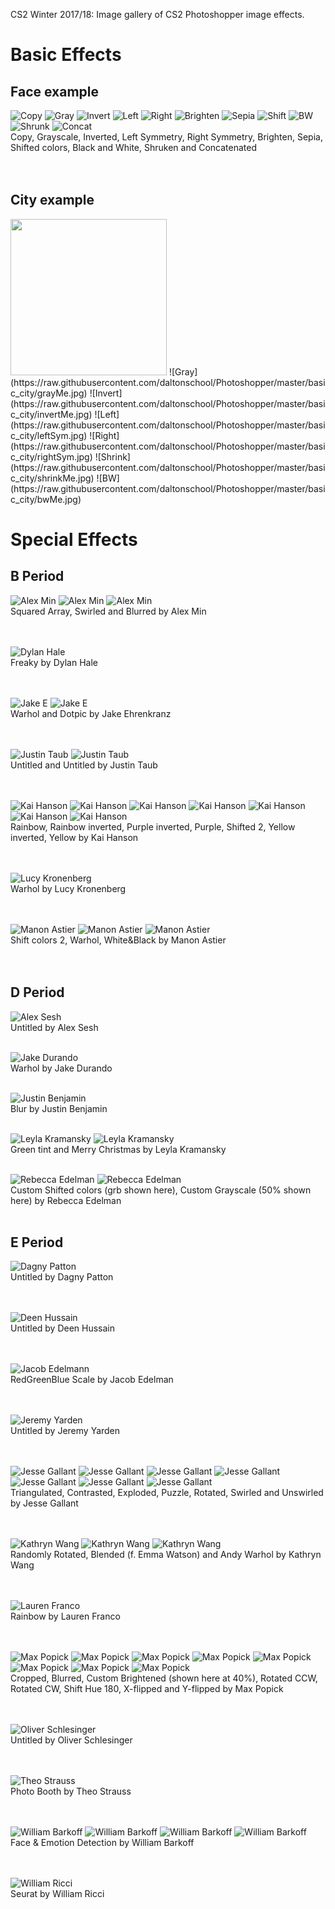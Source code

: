 CS2 Winter 2017/18: Image gallery of CS2 Photoshopper image effects.

# Basic Effects
## Face example
![Copy](https://raw.githubusercontent.com/daltonschool/Photoshopper/master/E_face/jergens_new.jpg)
![Gray](https://raw.githubusercontent.com/daltonschool/Photoshopper/master/E_face/jacobe_gray.jpg)
![Invert](https://raw.githubusercontent.com/daltonschool/Photoshopper/master/E_face/jacobe_invertColors.jpg)
![Left](https://raw.githubusercontent.com/daltonschool/Photoshopper/master/E_face/jacobe_makeLeftSym.jpg)
![Right](https://raw.githubusercontent.com/daltonschool/Photoshopper/master/E_face/jacobe_makeRightSym.jpg)
![Brighten](https://raw.githubusercontent.com/daltonschool/Photoshopper/master/E_face/jacobr_brighten.jpg)
![Sepia](https://raw.githubusercontent.com/daltonschool/Photoshopper/master/E_face/jacobe_makeSepia.jpg)
![Shift](https://raw.githubusercontent.com/daltonschool/Photoshopper/master/E_face/jacobe_shiftcolor.jpg)
![BW](https://raw.githubusercontent.com/daltonschool/Photoshopper/master/E_face/bw.jpg)
![Shrunk](https://raw.githubusercontent.com/daltonschool/Photoshopper/master/E_face/shrunk.jpg)
![Concat](https://raw.githubusercontent.com/daltonschool/Photoshopper/master/E_face/jacobe_concatenate.jpg)
<br>Copy, Grayscale, Inverted, Left Symmetry, Right Symmetry, Brighten, Sepia, Shifted colors, Black and White, Shruken and Concatenated<br><br><br>

## City example
<img src="https://raw.githubusercontent.com/daltonschool/Photoshopper/master/basic_city/brighterMe.jpg" width=250>
![Gray](https://raw.githubusercontent.com/daltonschool/Photoshopper/master/basic_city/grayMe.jpg)
![Invert](https://raw.githubusercontent.com/daltonschool/Photoshopper/master/basic_city/invertMe.jpg)
![Left](https://raw.githubusercontent.com/daltonschool/Photoshopper/master/basic_city/leftSym.jpg)
![Right](https://raw.githubusercontent.com/daltonschool/Photoshopper/master/basic_city/rightSym.jpg)
![Shrink](https://raw.githubusercontent.com/daltonschool/Photoshopper/master/basic_city/shrinkMe.jpg)
![BW](https://raw.githubusercontent.com/daltonschool/Photoshopper/master/basic_city/bwMe.jpg)

# Special Effects
## B Period
![Alex Min](https://raw.githubusercontent.com/daltonschool/Photoshopper/master/B_face/alexmin_squareArray.jpg)
![Alex Min](https://raw.githubusercontent.com/daltonschool/Photoshopper/master/B_face/alexmin_swirl.jpg)
![Alex Min](https://raw.githubusercontent.com/daltonschool/Photoshopper/master/B_face/alexmin_blur.jpg)
<br>Squared Array, Swirled and Blurred by Alex Min<br><br><br> 

![Dylan Hale](https://raw.githubusercontent.com/daltonschool/Photoshopper/master/B_face/dylanhale_freaky.jpg)
<br>Freaky by Dylan Hale<br><br><br> 

![Jake E](https://raw.githubusercontent.com/daltonschool/Photoshopper/master/B_face/jakee_Warhol.jpg)
![Jake E](https://raw.githubusercontent.com/daltonschool/Photoshopper/master/B_face/jakee_dotpic.jpg)
<br>Warhol and Dotpic by Jake Ehrenkranz<br><br><br> 

![Justin Taub](https://raw.githubusercontent.com/daltonschool/Photoshopper/master/B_face/justintaub_shiftColors.JPG)
![Justin Taub](https://raw.githubusercontent.com/daltonschool/Photoshopper/master/B_face/justintaub.JPG)
<br>Untitled and Untitled by Justin Taub<br><br><br> 

![Kai Hanson](https://raw.githubusercontent.com/daltonschool/Photoshopper/master/B_face/kai_hanson_rainbowMe.jpg)
![Kai Hanson](https://raw.githubusercontent.com/daltonschool/Photoshopper/master/B_face/kaihanson_rainbowInvertedMe.jpg)
![Kai Hanson](https://raw.githubusercontent.com/daltonschool/Photoshopper/master/B_face/kai_purpleInvertedMe.jpg)
![Kai Hanson](https://raw.githubusercontent.com/daltonschool/Photoshopper/master/B_face/kai_purpleMe.jpg)
![Kai Hanson](https://raw.githubusercontent.com/daltonschool/Photoshopper/master/B_face/kai_shiftedMe2.jpg)
![Kai Hanson](https://raw.githubusercontent.com/daltonschool/Photoshopper/master/B_face/kai_yellowInvertMe.jpg)
![Kai Hanson](https://raw.githubusercontent.com/daltonschool/Photoshopper/master/B_face/kai_yellowMe.jpg)
<br>Rainbow, Rainbow inverted, Purple inverted, Purple, Shifted 2, Yellow inverted, Yellow by Kai Hanson<br><br><br> 

![Lucy Kronenberg](https://raw.githubusercontent.com/daltonschool/Photoshopper/master/B_face/jergens_warhol.jpg)
<br>Warhol by Lucy Kronenberg<br><br><br> 

![Manon Astier](https://raw.githubusercontent.com/daltonschool/Photoshopper/master/B_face/manon_shiftColors2_photo.jpg)
![Manon Astier](https://raw.githubusercontent.com/daltonschool/Photoshopper/master/B_face/manon_warhol_photo.jpg)
![Manon Astier](https://raw.githubusercontent.com/daltonschool/Photoshopper/master/B_face/manon_wb_photo.jpg)
<br>Shift colors 2, Warhol, White&Black by Manon Astier<br><br><br> 


## D Period
![Alex Sesh](https://raw.githubusercontent.com/daltonschool/Photoshopper/master/D_face/alexsesh_personalization.jpeg)
<br>Untitled by Alex Sesh<br><br>

![Jake Durando](https://raw.githubusercontent.com/daltonschool/Photoshopper/master/D_face/jakedurando_Warhol.png)
<br>Warhol by Jake Durando<br><br>

![Justin Benjamin](https://raw.githubusercontent.com/daltonschool/Photoshopper/master/D_face/justinbenjamin_blur.jpg)
<br>Blur by Justin Benjamin<br><br>

![Leyla Kramansky](https://raw.githubusercontent.com/daltonschool/Photoshopper/master/D_face/leylak_greentint.jpg)
![Leyla Kramansky](https://raw.githubusercontent.com/daltonschool/Photoshopper/master/D_face/leylak_merryChristmas.jpg)
<br>Green tint and Merry Christmas by Leyla Kramansky<br><br>

![Rebecca Edelman](https://raw.githubusercontent.com/daltonschool/Photoshopper/master/D_face/rebeccaedelman_shiftedColors_custom.jpg)
![Rebecca Edelman](https://raw.githubusercontent.com/daltonschool/Photoshopper/master/D_face/rebeccaedelmangrayscale_50%.jpg)
<br>Custom Shifted colors (grb shown here), Custom Grayscale (50% shown here) by Rebecca Edelman<br><br>


## E Period 
![Dagny Patton](https://raw.githubusercontent.com/daltonschool/Photoshopper/master/E_face/dagneypatton_personalized.jpg)
<br>Untitled by Dagny Patton<br><br><br>

![Deen Hussain](https://raw.githubusercontent.com/daltonschool/Photoshopper/master/E_face/deenhussain_custom.jpg)
<br>Untitled by Deen Hussain<br><br><br>

![Jacob Edelmann](https://raw.githubusercontent.com/daltonschool/Photoshopper/master/E_face/jacobe_redgreenbluescale.jpg)
<br>RedGreenBlue Scale by Jacob Edelman<br><br><br>

![Jeremy Yarden](https://raw.githubusercontent.com/daltonschool/Photoshopper/master/E_face/jeremyyardencustom.jpg)
<br>Untitled by Jeremy Yarden<br><br><br>

![Jesse Gallant](https://raw.githubusercontent.com/daltonschool/Photoshopper/master/E_face/jessegallant_triangulate.jpg)
![Jesse Gallant](https://raw.githubusercontent.com/daltonschool/Photoshopper/master/E_face/jessegallant_contrast.jpg)
![Jesse Gallant](https://raw.githubusercontent.com/daltonschool/Photoshopper/master/E_face/jessegallant_explode.jpg)
![Jesse Gallant](https://raw.githubusercontent.com/daltonschool/Photoshopper/master/E_face/jessegallant_puzzle.jpg)
![Jesse Gallant](https://raw.githubusercontent.com/daltonschool/Photoshopper/master/E_face/jessegallant_rotate.jpg)
![Jesse Gallant](https://raw.githubusercontent.com/daltonschool/Photoshopper/master/E_face/jessegallant_swirl.jpg)
![Jesse Gallant](https://raw.githubusercontent.com/daltonschool/Photoshopper/master/E_face/jessegallant_unswirl.jpg)
<br>Triangulated, Contrasted, Exploded, Puzzle, Rotated, Swirled and Unswirled by Jesse Gallant<br><br><br>

![Kathryn Wang](https://raw.githubusercontent.com/daltonschool/Photoshopper/master/E_face/kathrynwang_rotated.jpg)
![Kathryn Wang](https://raw.githubusercontent.com/daltonschool/Photoshopper/master/E_face/kathrynwang_blendedImage.jpg)
![Kathryn Wang](https://raw.githubusercontent.com/daltonschool/Photoshopper/master/E_face/kathrynwang_AndyWarholImage.jpg)
<br>Randomly Rotated, Blended (f. Emma Watson) and Andy Warhol by Kathryn Wang<br><br><br>

![Lauren Franco](https://raw.githubusercontent.com/daltonschool/Photoshopper/master/E_face/laurenfranco_rainbowImage.jpg)
<br>Rainbow by Lauren Franco<br><br><br>

![Max Popick](https://raw.githubusercontent.com/daltonschool/Photoshopper/master/E_face/maxpopick_jergens_cropped_x_0-100_and_y_0-100.jpg)
![Max Popick](https://raw.githubusercontent.com/daltonschool/Photoshopper/master/E_face/maxpopick_jergens_blur.jpg)
![Max Popick](https://raw.githubusercontent.com/daltonschool/Photoshopper/master/E_face/maxpopick_jergens_bright_40.0%.jpg)
![Max Popick](https://raw.githubusercontent.com/daltonschool/Photoshopper/master/E_face/maxpopick_jergens_rotated_CCW.jpg)
![Max Popick](https://raw.githubusercontent.com/daltonschool/Photoshopper/master/E_face/maxpopick_jergens_rotated_CW.jpg)
![Max Popick](https://raw.githubusercontent.com/daltonschool/Photoshopper/master/E_face/maxpopick_jergens_shift_hue_180.0.jpg)
![Max Popick](https://raw.githubusercontent.com/daltonschool/Photoshopper/master/E_face/maxpopick_jergens_x_flipped.jpg)
![Max Popick](https://raw.githubusercontent.com/daltonschool/Photoshopper/master/E_face/maxpopick_jergens_y_flipped.jpg)
<br>Cropped, Blurred, Custom Brightened (shown here at 40%), Rotated CCW, Rotated CW, Shift Hue 180, X-flipped and Y-flipped by Max Popick<br><br><br>

![Oliver Schlesinger](https://raw.githubusercontent.com/daltonschool/Photoshopper/master/E_face/oliver.jpg)
<br>Untitled by Oliver Schlesinger<br><br><br>

![Theo Strauss](https://raw.githubusercontent.com/daltonschool/Photoshopper/master/E_face/theo_photoBoothed.jpg)
<br>Photo Booth by Theo Strauss<br><br><br>

![William Barkoff](https://raw.githubusercontent.com/daltonschool/Photoshopper/master/E_face/williambarkoff_faceemotiondetection.png)
![William Barkoff](https://raw.githubusercontent.com/daltonschool/Photoshopper/master/E_face/faces.png)
![William Barkoff](https://raw.githubusercontent.com/daltonschool/Photoshopper/master/E_face/faces_copy.png)
![William Barkoff](https://raw.githubusercontent.com/daltonschool/Photoshopper/master/E_face/faces_copy_2.png)
<br>Face & Emotion Detection by William Barkoff<br><br><br>

![William Ricci](https://raw.githubusercontent.com/daltonschool/Photoshopper/master/E_face/seuratcopy.JPG)
<br>Seurat by William Ricci<br><br><br>



